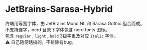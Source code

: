 # JetBrains-Sarasa-Hybrid
终端用等宽字体，由 JetBrains Mono NL 和 Sarasa Gothic 组合而成。  
不支持连字，nerd 目录下字体包含 nerd fonts 图标。  
包含 `regular` , `light` , `bold` 3级字重及对应 `italic` 字体。  
⚠️ 自己随便瞎搞的，不排除有bug。
